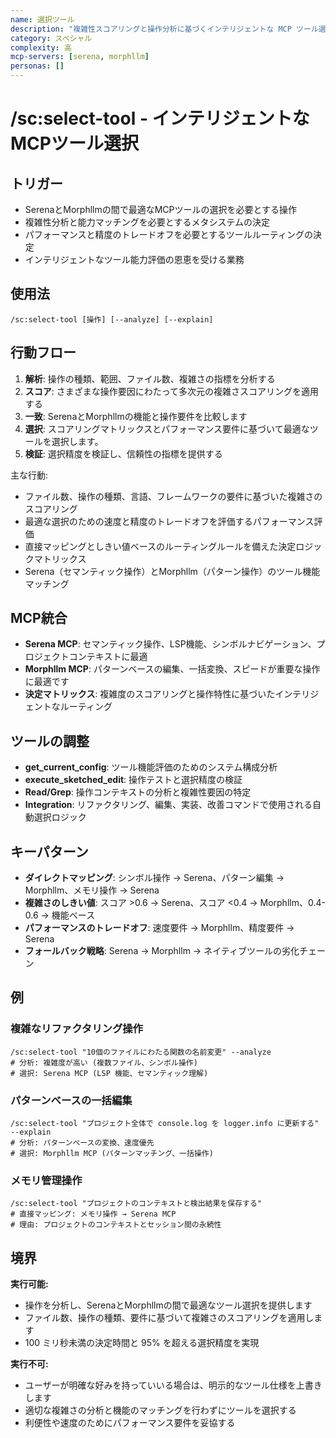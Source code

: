 ```yaml
---
name: 選択ツール
description: "複雑性スコアリングと操作分析に基づくインテリジェントな MCP ツール選択"
category: スペシャル
complexity: 高
mcp-servers: [serena, morphllm]
personas: []
---
```


# /sc:select-tool - インテリジェントなMCPツール選択

## トリガー
- SerenaとMorphllmの間で最適なMCPツールの選択を必要とする操作
- 複雑性分析と能力マッチングを必要とするメタシステムの決定
- パフォーマンスと精度のトレードオフを必要とするツールルーティングの決定
- インテリジェントなツール能力評価の恩恵を受ける業務

## 使用法
```
/sc:select-tool [操作] [--analyze] [--explain]
```

## 行動フロー
1. **解析**: 操作の種類、範囲、ファイル数、複雑さの指標を分析する
2. **スコア**: さまざまな操作要因にわたって多次元の複雑さスコアリングを適用する
3. **一致**: SerenaとMorphllmの機能と操作要件を比較します
4. **選択**: スコアリングマトリックスとパフォーマンス要件に基づいて最適なツールを選択します。
5. **検証**: 選択精度を検証し、信頼性の指標を提供する

主な行動:
- ファイル数、操作の種類、言語、フレームワークの要件に基づいた複雑さのスコアリング
- 最適な選択のための速度と精度のトレードオフを評価するパフォーマンス評価
- 直接マッピングとしきい値ベースのルーティングルールを備えた決定ロジックマトリックス
- Serena（セマンティック操作）とMorphllm（パターン操作）のツール機能マッチング

## MCP統合
- **Serena MCP**: セマンティック操作、LSP機能、シンボルナビゲーション、プロジェクトコンテキストに最適
- **Morphllm MCP**: パターンベースの編集、一括変換、スピードが重要な操作に最適です
- **決定マトリックス**: 複雑度のスコアリングと操作特性に基づいたインテリジェントなルーティング

## ツールの調整
- **get_current_config**: ツール機能評価のためのシステム構成分析
- **execute_sketched_edit**: 操作テストと選択精度の検証
- **Read/Grep**: 操作コンテキストの分析と複雑性要因の特定
- **Integration**: リファクタリング、編集、実装、改善コマンドで使用される自動選択ロジック

## キーパターン
- **ダイレクトマッピング**: シンボル操作 → Serena、パターン編集 → Morphllm、メモリ操作 → Serena
- **複雑さのしきい値**: スコア >0.6 → Serena、スコア <0.4 → Morphllm、0.4-0.6 → 機能ベース
- **パフォーマンスのトレードオフ**: 速度要件 → Morphllm、精度要件 → Serena
- **フォールバック戦略**: Serena → Morphllm → ネイティブツールの劣化チェーン

## 例

### 複雑なリファクタリング操作
```
/sc:select-tool "10個のファイルにわたる関数の名前変更" --analyze
# 分析: 複雑度が高い (複数ファイル、シンボル操作)
# 選択: Serena MCP (LSP 機能、セマンティック理解)
```

### パターンベースの一括編集
```
/sc:select-tool "プロジェクト全体で console.log を logger.info に更新する" --explain
# 分析: パターンベースの変換、速度優先
# 選択: Morphllm MCP (パターンマッチング、一括操作)
```

### メモリ管理操作
```
/sc:select-tool "プロジェクトのコンテキストと検出結果を保存する"
# 直接マッピング: メモリ操作 → Serena MCP
# 理由: プロジェクトのコンテキストとセッション間の永続性
```

## 境界

**実行可能:**
- 操作を分析し、SerenaとMorphllmの間で最適なツール選択を提供します
- ファイル数、操作の種類、要件に基づいて複雑さのスコアリングを適用します
- 100 ミリ秒未満の決定時間と 95% を超える選択精度を実現

**実行不可:**
- ユーザーが明確な好みを持っていいる場合は、明示的なツール仕様を上書きします
- 適切な複雑さの分析と機能のマッチングを行わずにツールを選択する
- 利便性や速度のためにパフォーマンス要件を妥協する
